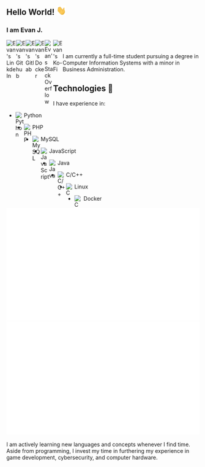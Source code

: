 ## Hello World! <a href="#"><img src="https://raw.githubusercontent.com/ejach/ejach/main/assets/wavehand.gif" width="25px"></a>

### I am Evan J.
<a href="https://www.linkedin.com/in/evan-jach/">
  <img align="left" alt="Evan's LinkdeIn" width="25px" src="https://cdn.jsdelivr.net/npm/simple-icons@v3/icons/linkedin.svg" />
</a>
<a href="https://github.com/ejach">
  <img align="left" alt="Evan's Github" width="25px" src="https://cdn.jsdelivr.net/npm/simple-icons@v3/icons/github.svg" />
</a>
<a href="https://gitlab.com/e-jach">
  <img align="left" alt="Evan's Gitlab" width="25px" src="https://cdn.jsdelivr.net/npm/simple-icons@v3/icons/gitlab.svg" />
</a>
<a href="https://hub.docker.com/u/ejach">
  <img align="left" alt="Evan's Docker" width="25px" src="https://cdn.jsdelivr.net/npm/simple-icons@3.13.0/icons/docker.svg" />
</a>
<a href="https://stackoverflow.com/users/13417835/ejach">
  <img align="left" alt="Evan's StackOverflow" width="22px" src="https://cdn.jsdelivr.net/npm/simple-icons@3.13.0/icons/stackoverflow.svg" />
</a>
<a href="https://ko-fi.com/ejach">
  <img align="left" alt="Evan's Ko-Fi" width="25px" src="https://cdn.jsdelivr.net/npm/simple-icons@v3/icons/ko-fi.svg" />
</a>
<br />
<br />
I am currently a full-time student pursuing a degree in Computer Information Systems with a minor in Business Administration. 

## Technologies 🤖 
I have experience in:

- <a href="#"><img align="left" alt="Python" width="22px" src="https://cdn.jsdelivr.net/npm/simple-icons@3.13.0/icons/python.svg" /></a> Python

- <a href="#"><img align="left" alt="PHP" width="22px" src="https://cdn.jsdelivr.net/npm/simple-icons@3.13.0/icons/php.svg" /></a> PHP

- <a href="#"><img align="left" alt="MySQL" width="22px" src="https://cdn.jsdelivr.net/npm/simple-icons@3.13.0/icons/mysql.svg" /></a> MySQL

- <a href="#"><img align="left" alt="JavaScript" width="22px" src="https://cdn.jsdelivr.net/npm/simple-icons@3.13.0/icons/javascript.svg" /></a> JavaScript

- <a href="#"><img align="left" alt="Java" width="22px" src="https://cdn.jsdelivr.net/npm/simple-icons@3.13.0/icons/java.svg" /></a> Java 

- <a href="#"><img align="left" alt="C/C++" width="22px" src="https://cdn.jsdelivr.net/npm/simple-icons@3.13.0/icons/c.svg" /></a> C/C++

- <a href="#"><img align="left" alt="C" width="22px" src="https://cdn.jsdelivr.net/npm/simple-icons@3.13.0/icons/linux.svg" /></a>  Linux

- <a href="#"><img align="left" alt="C" width="24px" src="https://cdn.jsdelivr.net/npm/simple-icons@3.13.0/icons/docker.svg" /></a>  Docker
  
[![Top Langs](https://github.com/ejach/github-stats-transparent/blob/output/generated/languages.svg)](https://github.com/rahul-jha98/github-stats-transparent)
[![Overview](https://github.com/ejach/github-stats-transparent/blob/output/generated/overview.svg)](https://github.com/rahul-jha98/github-stats-transparent)

I am actively learning new languages and concepts whenever I find time. Aside from programming, I invest my time in furthering my experience in game development, cybersecurity, and computer hardware. 

